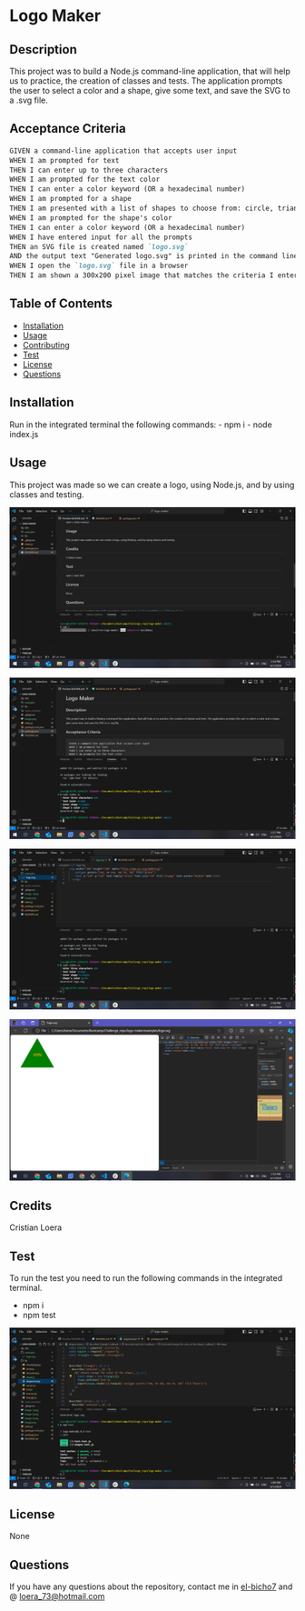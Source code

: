 
  # Logo Maker  

  ## Description 
  This project was to build a Node.js command-line application, that will help us to practice, the creation of classes and tests. The application prompts the user to select a color and a shape, give some text, and save the SVG to a .svg file.

  ## Acceptance Criteria

  ```md
GIVEN a command-line application that accepts user input
WHEN I am prompted for text
THEN I can enter up to three characters
WHEN I am prompted for the text color
THEN I can enter a color keyword (OR a hexadecimal number)
WHEN I am prompted for a shape
THEN I am presented with a list of shapes to choose from: circle, triangle, and square
WHEN I am prompted for the shape's color
THEN I can enter a color keyword (OR a hexadecimal number)
WHEN I have entered input for all the prompts
THEN an SVG file is created named `logo.svg`
AND the output text "Generated logo.svg" is printed in the command line
WHEN I open the `logo.svg` file in a browser
THEN I am shown a 300x200 pixel image that matches the criteria I entered
```

  ## Table of Contents 
  - [Installation](#installation)
  - [Usage](#usage)
  - [Contributing](#contributing)
  - [Test](#test)
  - [License](#license)
  - [Questions](#questions)

  ## Installation 
  Run in the integrated terminal the following commands:
    - npm i
    - node index.js

  ## Usage
  This project was made so we can create a logo, using Node.js, and by using classes and testing.

  ![npm i](image.png)

  ![node index.js](image-1.png)

  ![logo.svg file created](image-2.png)

  ![svg file of the selected (triangle) option](image-3.png)

  ## Credits
  Cristian Loera

  ## Test
 To run the test you need to run the following commands in the integrated terminal. 
  - npm i
  - npm test

 ![npm test showing shape.setColor('blue')](image-4.png)

  ## License
  None
  

  ## Questions
  If you have any questions about the repository, contact me in [el-bicho7](https://github.com/el-bicho7) and @ loera_73@hotmail.com
 
  